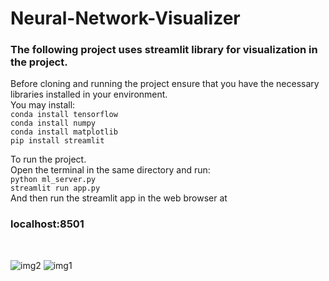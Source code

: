 # Neural-Network-Visualizer <br>
### The following project uses streamlit library for visualization in the project. <br>
Before cloning and running the project ensure that you have the necessary libraries installed in your environment.<br>
You may install:<br>
```conda install tensorflow```<br>
```conda install numpy ```<br>
```conda install matplotlib```<br>
```pip install streamlit```<br>

To run the project.<br>
Open the terminal in the same directory and run:<br>
```python ml_server.py``` <br>
```streamlit run app.py``` <br>
And then run the streamlit app in the web browser at <br>
### localhost:8501
<br>

![img2](https://github.com/Surajv311/Neural-Network-Visualizer/blob/master/images/2.jpg)
![img1](https://github.com/Surajv311/Neural-Network-Visualizer/blob/master/images/1.jpg)
